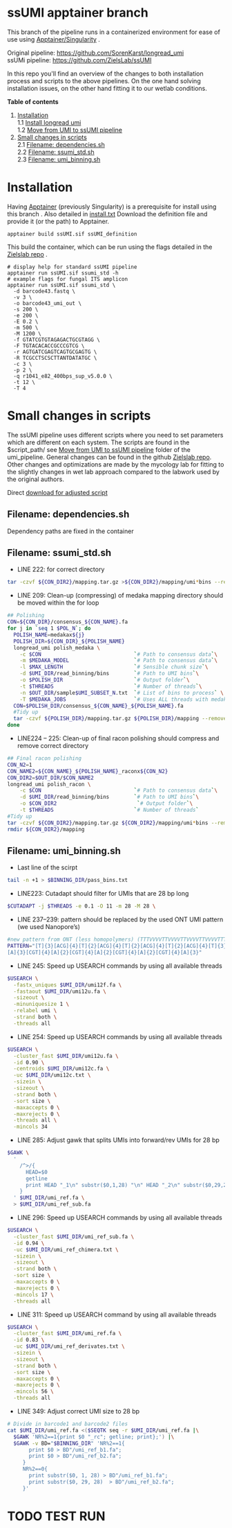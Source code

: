 # ssUMI apptainer branch
This branch of the pipeline runs in a containerized environment for ease of use using [Apptainer/Singularity](https://github.com/apptainer/apptainer) .

Original pipeline: https://github.com/SorenKarst/longread_umi  
ssUMi pipeline: https://github.com/ZielsLab/ssUMI

In this repo you'll find an overview of the changes to both installation process and scripts to the above pipelines.
On the one hand solving installation issues, on the other hand fitting it to our wetlab conditions.


**Table of contents**
                
1. [Installation](#Installation)   
                    1.1 [Install longread umi](#Installlongreadumi)  
                    1.2 [Move from UMI to ssUMI pipeline](#MovefromUMItossUMIpipeline)
2. [Small changes in scripts](#Smallchangesinscripts)  
                    2.1 [Filename: dependencies.sh](#Filenamedependencies)  
                    2.2 [Filename: ssumi_std.sh](#Filenamessumistd)  
                    2.3 [Filename: umi_binning.sh](#Filenameumibinning)
     
<a name="Installation"></a>
# Installation
<a name="Installlongreadumi"></a>
Having [Apptainer](https://github.com/apptainer/apptainer) (previously Singularity) is a prerequisite for install using this branch .
Also detailed in [install.txt](./build/install.txt)
Download the definition file and provide it (or the path) to Apptainer.
```shell
apptainer build ssUMI.sif ssUMI_definition
```
This build the container, which can be run using the flags detailed in the [Zielslab repo](https://github.com/ZielsLab/ssUMI) .
```shell
# display help for standard ssUMI pipeline
apptainer run ssUMI.sif ssumi_std -h
# example flags for fungal ITS amplicon
apptainer run ssUMI.sif ssumi_std \
  -d barcode43.fastq \
  -v 3 \
  -o barcode43_umi_out \
  -s 200 \
  -e 200 \
  -E 0.2 \
  -m 500 \
  -M 1200 \
  -f GTATCGTGTAGAGACTGCGTAGG \
  -F TGTACACACCGCCCGTCG \
  -r AGTGATCGAGTCAGTGCGAGTG \
  -R TCGCCTSCSCTTANTDATATGC \
  -c 3 \
  -p 2 \
  -q r1041_e82_400bps_sup_v5.0.0 \
  -t 12 \
  -T 4
```



<a name="Smallchangesinscripts"></a>
# Small changes in scripts  
The ssUMI pipeline uses different scripts where you need to set parameters which are different on each system.
The scripts are found in the $script_path/ see [Move from UMI to ssUMI pipeline](#MovefromUMItossUMIpipeline) folder of the umi_pipeline.
General changes can be found in the github [Zielslab repo](https://github.com/ZielsLab/ssUMI).  
Other changes and optimizations are made by the mycology lab for fitting to the slightly changes in wet lab approach compared to the labwork used by the original authors.  

Direct [download for adjusted script](https://github.com/MycoMatics/ssUMI/tree/Apptainer/scripts_altered) 

<a name="Filenamedependencies"></a>
## Filename: dependencies.sh  
Dependency paths are fixed in the container
<a name="Filenamessumistd"></a>
## Filename: ssumi_std.sh   

  - LINE 222: for correct directory
```bash
tar -czvf ${CON_DIR2}/mapping.tar.gz >${CON_DIR2}/mapping/umi*bins --remove-files
```

  - LINE 209: Clean-up (compressing) of medaka mapping directory should be moved within the for loop
```bash
## Polishing
CON=${CON_DIR}/consensus_${CON_NAME}.fa
for j in `seq 1 $POL_N`; do
  POLISH_NAME=medakax${j}
  POLISH_DIR=${CON_DIR}_${POLISH_NAME}
  longread_umi polish_medaka \
    -c $CON                              `# Path to consensus data`\
    -m $MEDAKA_MODEL                     `# Path to consensus data`\
    -l $MAX_LENGTH                       `# Sensible chunk size`\
    -d $UMI_DIR/read_binning/bins        `# Path to UMI bins`\
    -o $POLISH_DIR                       `# Output folder`\
    -t $THREADS                          `# Number of threads`\
    -n $OUT_DIR/sample$UMI_SUBSET_N.txt  `# List of bins to process` \
    -T $MEDAKA_JOBS                      `# Uses ALL threads with medaka`
  CON=$POLISH_DIR/consensus_${CON_NAME}_${POLISH_NAME}.fa
  #Tidy up
  tar -czvf ${POLISH_DIR}/mapping.tar.gz ${POLISH_DIR}/mapping --remove-files
done
```

  - LINE224 – 225: Clean-up of final racon polishing should compress and remove correct directory
```bash
## Final racon polishing
CON_N2=1
CON_NAME2=${CON_NAME}_${POLISH_NAME}_raconx${CON_N2}
CON_DIR2=$OUT_DIR/$CON_NAME2
longread_umi polish_racon \
    -c $CON                              `# Path to consensus data`\
    -d $UMI_DIR/read_binning/bins        `# Path to UMI bins`\
    -o $CON_DIR2                          `# Output folder`\
    -t $THREADS                          `# Number of threads`
#Tidy up
tar -czvf ${CON_DIR2}/mapping.tar.gz ${CON_DIR2}/mapping/umi*bins --remove-files
rmdir ${CON_DIR2}/mapping
```
<a name="Filenameumibinning"></a>
## Filename: umi_binning.sh   
  - Last line of the scirpt
```bash
tail -n +1 > $BINNING_DIR/pass_bins.txt
```

  - LINE223: Cutadapt should filter for UMIs that are 28 bp long
```bash
$CUTADAPT -j $THREADS -e 0.1 -O 11 -m 28 -M 28 \
```

  - LINE 237–239: pattern should be replaced by the used ONT UMI pattern (we used Nanopore’s)
```bash
#new pattern from ONT (less homopolymers) (TTTVVVVTTVVVVTTVVVVTTVVVVTTT AAABBBBAABBBBAABBBBAABBBBAAA)
PATTERN="[T]{3}[ACG]{4}[T]{2}[ACG]{4}[T]{2}[ACG]{4}[T]{2}[ACG]{4}[T]{3}\
[A]{3}[CGT]{4}[A]{2}[CGT]{4}[A]{2}[CGT]{4}[A]{2}[CGT]{4}[A]{3}"
```

  - LINE 245: Speed up USEARCH commands by using all available threads
```bash
$USEARCH \
  -fastx_uniques $UMI_DIR/umi12f.fa \
  -fastaout $UMI_DIR/umi12u.fa \
  -sizeout \
  -minuniquesize 1 \
  -relabel umi \
  -strand both \
  -threads all
```

  - LINE 254: Speed up USEARCH commands by using all available threads
```bash
$USEARCH \
  -cluster_fast $UMI_DIR/umi12u.fa \
  -id 0.90 \
  -centroids $UMI_DIR/umi12c.fa \
  -uc $UMI_DIR/umi12c.txt \
  -sizein \
  -sizeout \
  -strand both \
  -sort size \
  -maxaccepts 0 \
  -maxrejects 0 \
  -threads all \
  -mincols 34
```

  - LINE 285: Adjust gawk that splits UMIs into forward/rev UMIs for 28 bp
```bash
$GAWK \
  '
    /^>/{
      HEAD=$0
      getline
      print HEAD "_1\n" substr($0,1,28) "\n" HEAD "_2\n" substr($0,29,28)
    }
  ' $UMI_DIR/umi_ref.fa \
  > $UMI_DIR/umi_ref_sub.fa
```

  - LINE 296: Speed up USEARCH commands by using all available threads
```bash
$USEARCH \
  -cluster_fast $UMI_DIR/umi_ref_sub.fa \
  -id 0.94 \
  -uc $UMI_DIR/umi_ref_chimera.txt \
  -sizein \
  -sizeout \
  -strand both \
  -sort size \
  -maxaccepts 0 \
  -maxrejects 0 \
  -mincols 17 \
  -threads all
```

  - LINE 311: Speed up USEARCH command by using all available threads
```bash
$USEARCH \
  -cluster_fast $UMI_DIR/umi_ref.fa \
  -id 0.83 \
  -uc $UMI_DIR/umi_ref_derivates.txt \
  -sizein \
  -sizeout \
  -strand both \
  -sort size \
  -maxaccepts 0 \
  -maxrejects 0 \
  -mincols 56 \
  -threads all
```

  - LINE 349: Adjust correct UMI size to 28 bp
```bash
# Divide in barcode1 and barcode2 files
cat $UMI_DIR/umi_ref.fa <($SEQTK seq -r $UMI_DIR/umi_ref.fa |\
  $GAWK 'NR%2==1{print $0 "_rc"; getline; print};') |\
  $GAWK -v BD="$BINNING_DIR" 'NR%2==1{
       print $0 > BD"/umi_ref_b1.fa";
       print $0 > BD"/umi_ref_b2.fa";  
     }
     NR%2==0{
       print substr($0, 1, 28) > BD"/umi_ref_b1.fa";
       print substr($0, 29, 28)  > BD"/umi_ref_b2.fa";  
     }'
```
# TODO TEST RUN
